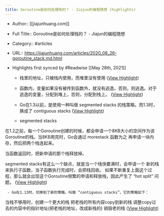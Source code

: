 ```yaml
---
title: Goroutine是如何处理栈的？ - Jiajun的编程随想 (highlights)
---
```


- Author:: [[jiajunhuang.com]]

- Full Title:: Goroutine是如何处理栈的？ - Jiajun的编程随想

- Category:: #articles

- URL:: https://jiajunhuang.com/articles/2020_08_26-goroutine_stack.md.html

- Highlights first synced by #Readwise [[May 28th, 2021]]
	 - 栈里的地址，只被栈内使用，而堆里没有使用 ([View Highlight](https://instapaper.com/read/1414457057/16517103))

	 - 函数内，变量如果没有被传到函数外，就没有逃逸，否则，则逃逸。对于逃逸的变量，分配到堆上，否则，分配到栈上。 ([View Highlight](https://instapaper.com/read/1414457057/16517113))

	 - Go在1.3以前，是使用一种叫做 segmented stacks 的栈策略。而1.3时，换成了 contiguous stacks ([View Highlight](https://instapaper.com/read/1414457057/16517118))

	 - segmented stacks

在1.2之前，每一个Goroutine创建的时候，都会申请一个8KB大小的空间作为该Goroutine的栈。当8KB用完时，Go会通过 morestack 函数为之 再申请一块内存，然后把两个栈连起来。

当函数返回时，把新申请的那个栈释放掉。

segmented stacks有这么一个缺点，就是当一个栈快要满时，会申请一个 新的栈来执行子函数，当子函数执行完成时，会把栈回收。 如果不断重复上面这个过程，那么就会出现这个Goroutine频繁的申请和释放栈，因此产生了 “hot split” 问题。 ([View Highlight](https://instapaper.com/read/1414457057/16517119))

	 - Go在1.13时，切换到了新的策略，叫做 “contiguous stacks”，它的策略如下：

当栈不够用时，创建一个更大的栈
把老栈的所有内容copy到新的栈
调整copy过去的内容中的指针地址(把老栈的地址，改成新栈的)
销毁老的栈 ([View Highlight](https://instapaper.com/read/1414457057/16517121))
